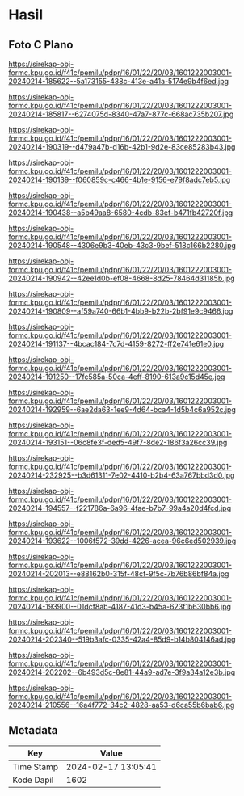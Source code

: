 # Hasil

## Foto C Plano

https://sirekap-obj-formc.kpu.go.id/f41c/pemilu/pdpr/16/01/22/20/03/1601222003001-20240214-185622--5a173155-438c-413e-a41a-5174e9b4f6ed.jpg

https://sirekap-obj-formc.kpu.go.id/f41c/pemilu/pdpr/16/01/22/20/03/1601222003001-20240214-185817--6274075d-8340-47a7-877c-668ac735b207.jpg

https://sirekap-obj-formc.kpu.go.id/f41c/pemilu/pdpr/16/01/22/20/03/1601222003001-20240214-190319--d479a47b-d16b-42b1-9d2e-83ce85283b43.jpg

https://sirekap-obj-formc.kpu.go.id/f41c/pemilu/pdpr/16/01/22/20/03/1601222003001-20240214-190139--f060859c-c466-4b1e-9156-e79f8adc7eb5.jpg

https://sirekap-obj-formc.kpu.go.id/f41c/pemilu/pdpr/16/01/22/20/03/1601222003001-20240214-190438--a5b49aa8-6580-4cdb-83ef-b471fb42720f.jpg

https://sirekap-obj-formc.kpu.go.id/f41c/pemilu/pdpr/16/01/22/20/03/1601222003001-20240214-190548--4306e9b3-40eb-43c3-9bef-518c166b2280.jpg

https://sirekap-obj-formc.kpu.go.id/f41c/pemilu/pdpr/16/01/22/20/03/1601222003001-20240214-190942--42ee1d0b-ef08-4668-8d25-78464d31185b.jpg

https://sirekap-obj-formc.kpu.go.id/f41c/pemilu/pdpr/16/01/22/20/03/1601222003001-20240214-190809--af59a740-66b1-4bb9-b22b-2bf91e9c9466.jpg

https://sirekap-obj-formc.kpu.go.id/f41c/pemilu/pdpr/16/01/22/20/03/1601222003001-20240214-191137--4bcac184-7c7d-4159-8272-ff2e741e61e0.jpg

https://sirekap-obj-formc.kpu.go.id/f41c/pemilu/pdpr/16/01/22/20/03/1601222003001-20240214-191250--17fc585a-50ca-4eff-8190-613a9c15d45e.jpg

https://sirekap-obj-formc.kpu.go.id/f41c/pemilu/pdpr/16/01/22/20/03/1601222003001-20240214-192959--6ae2da63-1ee9-4d64-bca4-1d5b4c6a952c.jpg

https://sirekap-obj-formc.kpu.go.id/f41c/pemilu/pdpr/16/01/22/20/03/1601222003001-20240214-193151--06c8fe3f-ded5-49f7-8de2-186f3a26cc39.jpg

https://sirekap-obj-formc.kpu.go.id/f41c/pemilu/pdpr/16/01/22/20/03/1601222003001-20240214-232925--b3d61311-7e02-4410-b2b4-63a767bbd3d0.jpg

https://sirekap-obj-formc.kpu.go.id/f41c/pemilu/pdpr/16/01/22/20/03/1601222003001-20240214-194557--f221786a-6a96-4fae-b7b7-99a4a20d4fcd.jpg

https://sirekap-obj-formc.kpu.go.id/f41c/pemilu/pdpr/16/01/22/20/03/1601222003001-20240214-193622--1006f572-39dd-4226-acea-96c6ed502939.jpg

https://sirekap-obj-formc.kpu.go.id/f41c/pemilu/pdpr/16/01/22/20/03/1601222003001-20240214-202013--e88162b0-315f-48cf-9f5c-7b76b86bf84a.jpg

https://sirekap-obj-formc.kpu.go.id/f41c/pemilu/pdpr/16/01/22/20/03/1601222003001-20240214-193900--01dcf8ab-4187-41d3-b45a-623f1b630bb6.jpg

https://sirekap-obj-formc.kpu.go.id/f41c/pemilu/pdpr/16/01/22/20/03/1601222003001-20240214-202340--519b3afc-0335-42a4-85d9-b14b804146ad.jpg

https://sirekap-obj-formc.kpu.go.id/f41c/pemilu/pdpr/16/01/22/20/03/1601222003001-20240214-202202--6b493d5c-8e81-44a9-ad7e-3f9a34a12e3b.jpg

https://sirekap-obj-formc.kpu.go.id/f41c/pemilu/pdpr/16/01/22/20/03/1601222003001-20240214-210556--16a4f772-34c2-4828-aa53-d6ca55b6bab6.jpg


## Metadata

| Key        | Value               |
| ---------- | ------------------- |
| Time Stamp | 2024-02-17 13:05:41 |
| Kode Dapil | 1602                |



